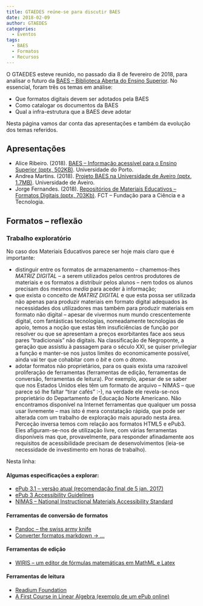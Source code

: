 ```yaml
---
title: GTAEDES reúne-se para discutir BAES
date: 2018-02-09
author: GTAEDES
categories:
  - Eventos
tags:
  - BAES
  - Formatos
  - Recursos
---
```

O GTAEDES esteve reunido, no passado dia 8 de fevereiro de 2018, para analisar o futuro da [BAES &#8211; Biblioteca Aberta do Ensino Superior](http://baes.up.pt/). No essencial, foram três os temas em análise:

  * Que formatos digitais devem ser adotados pela BAES
  * Como catalogar os documentos da BAES
  * Qual a infra-estrutura que a BAES deve adotar

Nesta página vamos dar conta das apresentações e também da evolução dos temas referidos.

## Apresentações

  * Alice Ribeiro. (2018). [BAES &#8211; Informação acessível para o Ensino Superior (pptx, 502KB)](/wp-content/uploads/2018/02/baes_newage_v3.pptx). Universidade do Porto.
  * Andrea Martins. (2018). [Projeto BAES na Universidade de Aveiro (pptx, 1.7MB)](/wp-content/uploads/2018/02/baes-ua.pptx). Universidade de Aveiro.
  * Jorge Fernandes. (2018). [Repositórios de Materiais Educativos &#8211; Formatos Digitais (pptx, 703Kb)](/wp-content/uploads/2018/02/apresentacao_baes_semvideo.pptx). FCT &#8211; Fundação para a Ciência e a Tecnologia.

## Formatos &#8211; reflexão

### Trabalho exploratório

No caso dos Materiais Educativos parece ser hoje mais claro que é importante:

  * distinguir entre os formatos de armazenamento &#8211; chamemos-lhes _MATRIZ DIGITAL_ &#8211; a serem utilizados pelos centros produtores de materiais e os formatos a distribuir pelos alunos &#8211; nem todos os alunos precisam dos mesmos _media_ para aceder à informação;
  * que exista o conceito de _MATRIZ DIGITAL_ e que esta possa ser utilizada não apenas para produzir materiais em formato digital adequados às necessidades dos utilizadores mas também para produzir materiais em formato não digital &#8211; apesar de vivermos num mundo crescentemente digital, com fantásticas tecnologias, nomeadamente tecnologias de apoio, temos a noção que estas têm insuficiências de função por resolver ou que se apresentam a preços exorbitantes face aos seus pares “tradicionais” não digitais. Na classificação de Negroponte, a geração que assistiu à passagem para o século XXI, se quiser privilegiar a função e manter-se nos justos limites do economicamente possível, ainda vai ter que cohabitar com o _bit_ e com o _átomo_.
  * adotar formatos não proprietários, para os quais exista uma razoável proliferação de ferramentas (ferramentas de edição, ferramentas de conversão, ferramentas de leitura). Por exemplo, apesar de se saber que nos Estados Unidos eles têm um formato de arquivo &#8211; NIMAS &#8211; que parece só lhe faltar “tirar cafés” :-), na verdade ele revela-se-nos proprietário do Departamento de Educação Norte Americano. Não encontramos disponível na Internet ferramentas que qualquer um possa usar livremente &#8211; mas isto é mera constatação rápida, que pode ser alterada com um trabalho de exploração mais apurado nesta área. Perceção inversa temos com relação aos formatos HTML5 e ePub3. Eles afiguram-se-nos de utilização livre, com várias ferramentas disponíveis mas que, provavelmente, para responder afinadamente aos requisitos de acessibilidade precisam de desenvolvimentos (leia-se necessidade de investimento em horas de trabalho).

Nesta linha:

#### Algumas especificações a explorar:

  * [ePub 3.1 &#8211; versão atual (recomendação final de 5 jan. 2017)](http://idpf.org/epub/31)
  * [ePub 3 Accessibility Guidelines](https://idpf.github.io/a11y-guidelines/)
  * [NIMAS – National Instructional Materials Accessibility Standard](https://www2.ed.gov/legislation/FedRegister/proprule/2005-2/062905a.html)

#### Ferramentas de conversão de formatos

  * [Pandoc &#8211; the swiss army knife](http://pandoc.org)
  * [Converter formatos markdown -> …](https://pandoc.org/demos.html)

#### Ferramentas de edição

  * [WIRIS – um editor de fórmulas matemáticas em MathML e Latex](http://www.wiris.com/editor/demo/pt/mathml-latex)

#### Ferramentas de leitura

  * [Readium Foundation](http://readium.org)
  * [A First Course in Linear Algebra (exemplo de um ePub online)](http://idpf.org/sites/default/files/cloud-reader/index.html?epub=epub_content%2Flinear-algebra)